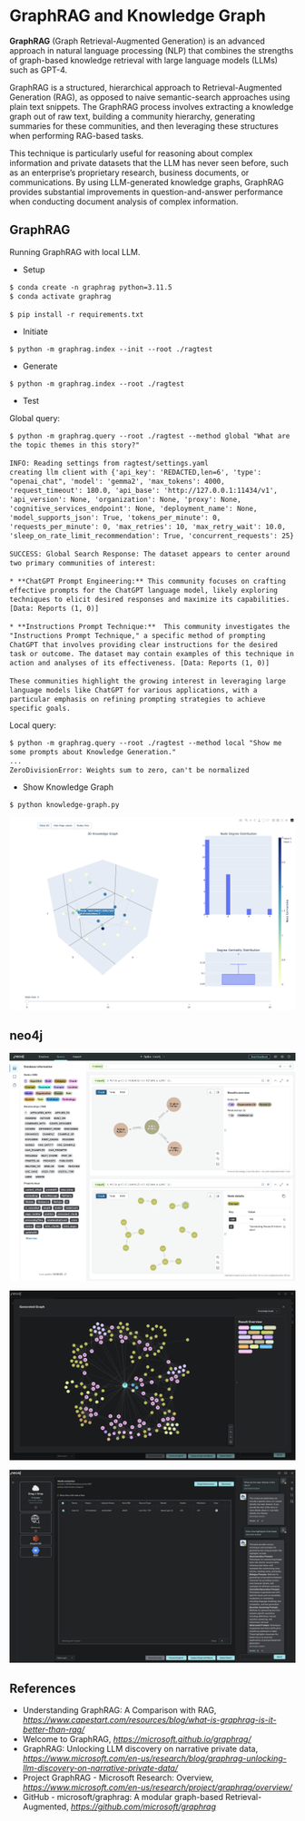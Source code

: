 GraphRAG and Knowledge Graph
============================

**GraphRAG** (Graph Retrieval-Augmented Generation) is an advanced approach in natural language processing (NLP) that combines the strengths of graph-based knowledge retrieval with large language models (LLMs) such as GPT-4.

GraphRAG is a structured, hierarchical approach to Retrieval-Augmented Generation (RAG), as opposed to naive semantic-search approaches using plain text snippets. The GraphRAG process involves extracting a knowledge graph out of raw text, building a community hierarchy, generating summaries for these communities, and then leveraging these structures when performing RAG-based tasks.

This technique is particularly useful for reasoning about complex information and private datasets that the LLM has never seen before, such as an enterprise’s proprietary research, business documents, or communications. By using LLM-generated knowledge graphs, GraphRAG provides substantial improvements in question-and-answer performance when conducting document analysis of complex information.

GraphRAG
--------

Running GraphRAG with local LLM.

- Setup

```
$ conda create -n graphrag python=3.11.5
$ conda activate graphrag

$ pip install -r requirements.txt
```

- Initiate

```
$ python -m graphrag.index --init --root ./ragtest
```

- Generate

```
$ python -m graphrag.index --root ./ragtest
```

- Test

Global query:

```
$ python -m graphrag.query --root ./ragtest --method global "What are the topic themes in this story?"

INFO: Reading settings from ragtest/settings.yaml
creating llm client with {'api_key': 'REDACTED,len=6', 'type': "openai_chat", 'model': 'gemma2', 'max_tokens': 4000, 'request_timeout': 180.0, 'api_base': 'http://127.0.0.1:11434/v1', 'api_version': None, 'organization': None, 'proxy': None, 'cognitive_services_endpoint': None, 'deployment_name': None, 'model_supports_json': True, 'tokens_per_minute': 0, 'requests_per_minute': 0, 'max_retries': 10, 'max_retry_wait': 10.0, 'sleep_on_rate_limit_recommendation': True, 'concurrent_requests': 25}

SUCCESS: Global Search Response: The dataset appears to center around two primary communities of interest:

* **ChatGPT Prompt Engineering:** This community focuses on crafting effective prompts for the ChatGPT language model, likely exploring techniques to elicit desired responses and maximize its capabilities. [Data: Reports (1, 0)]

* **Instructions Prompt Technique:**  This community investigates the "Instructions Prompt Technique," a specific method of prompting ChatGPT that involves providing clear instructions for the desired task or outcome. The dataset may contain examples of this technique in action and analyses of its effectiveness. [Data: Reports (1, 0)]

These communities highlight the growing interest in leveraging large language models like ChatGPT for various applications, with a particular emphasis on refining prompting strategies to achieve specific goals.
```

Local query:

```
$ python -m graphrag.query --root ./ragtest --method local "Show me some prompts about Knowledge Generation."
...
ZeroDivisionError: Weights sum to zero, can't be normalized
```

- Show Knowledge Graph

```
$ python knowledge-graph.py
```

![Knowledge Graph](knowledge-graph.png "Knowledge Graph")

neo4j
-----

![neo4j query](neo4j-query.png "neo4j query")

![neo4j graph](neo4j-graph.png "neo4j graph")

![neo4j llm](neo4j-llm.png "neo4j llm")

References
----------

- Understanding GraphRAG: A Comparison with RAG, _https://www.capestart.com/resources/blog/what-is-graphrag-is-it-better-than-rag/_
- Welcome to GraphRAG, _https://microsoft.github.io/graphrag/_
- GraphRAG: Unlocking LLM discovery on narrative private data, _https://www.microsoft.com/en-us/research/blog/graphrag-unlocking-llm-discovery-on-narrative-private-data/_
- Project GraphRAG - Microsoft Research: Overview, _https://www.microsoft.com/en-us/research/project/graphrag/overview/_
- GitHub - microsoft/graphrag: A modular graph-based Retrieval-Augmented, _https://github.com/microsoft/graphrag_